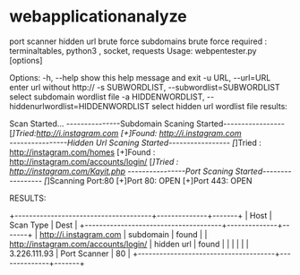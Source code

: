 # webapplicationanalyze
port scanner 
hidden url brute force
subdomains brute force
required : terminaltables, python3 , socket, requests
Usage: webpentester.py [options]

Options:
  -h, --help            show this help message and exit
  -u URL, --url=URL     enter url without http://
  -s SUBWORDLIST, --subwordlist=SUBWORDLIST
                        select subdomain wordlist file
  -a HIDDENWORDLIST, --hiddenurlwordlist=HIDDENWORDLIST
                        select hidden url wordlist file
results:

                                                                            
Scan Started...
---------------Subdomain Scaning Started-----------------
[*]Tried:http://i.instagram.com
[+]Found: http://i.instagram.com                                                       
----------------Hidden Url Scaning Started-----------------
[*]Tried : http://instagram.com/homes
[+]Found : http://instagram.com/accounts/login/
[*]Tried : http://instagram.com/Kayit.php
----------------Port Scaning Started-----------------
[*]Scanning Port:80
[+]Port 80: OPEN
[+]Port 443: OPEN

RESULTS:
                          
+--------------------------------------+--------------+-------+
| Host                                 | Scan Type    | Dest  |
+--------------------------------------+--------------+-------+
| http://i.instagram.com               | subdomain    | found |
| http://instagram.com/accounts/login/ | hidden url   | found |
|                                      |              |       |
| 3.226.111.93                         | Port Scanner | 80    |
+--------------------------------------+--------------+-------+
